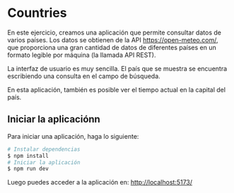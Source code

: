 # Countries

En este ejercicio, creamos una aplicación que permite consultar datos de varios países. Los datos se obtienen de la API https://open-meteo.com/, que proporciona una gran cantidad de datos de diferentes países en un formato legible por máquina (la llamada API REST).

La interfaz de usuario es muy sencilla. El país que se muestra se encuentra escribiendo una consulta en el campo de búsqueda.

En esta aplicación, también es posible ver el tiempo actual en la capital del país.

## Iniciar la aplicaciónn

Para iniciar una aplicación, haga lo siguiente:

```bash
# Instalar dependencias
$ npm install
# Iniciar la aplicación
$ npm run dev
```

Luego puedes acceder a la aplicación en: [http://localhost:5173/](http://localhost:5173/)